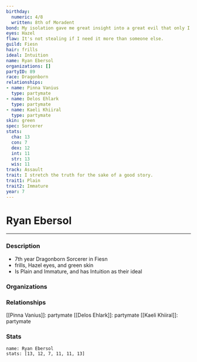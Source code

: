 ```yaml
---
birthday:
  numeric: 4/8
  written: 8th of Moradent
bond: My isolation gave me great insight into a great evil that only I can destroy.
eyes: Hazel
flaw: It's not stealing if I need it more than someone else.
guild: Fiesn
hair: frills
ideal: Intuition
name: Ryan Ebersol
organizations: []
partyID: 89
race: Dragonborn
relationships:
- name: Pinna Vanius
  type: partymate
- name: Delos Ehlark
  type: partymate
- name: Kaeli Khiiral
  type: partymate
skin: green
spec: Sorcerer
stats:
  cha: 13
  con: 7
  dex: 12
  int: 11
  str: 13
  wis: 11
track: Assault
trait: I stretch the truth for the sake of a good story.
trait1: Plain
trait2: Immature
year: 7
---
```

# Ryan Ebersol
---
### Description
- 7th year Dragonborn Sorcerer in Fiesn
- frills, Hazel eyes, and green skin
- Is Plain and Immature, and has Intuition as their ideal

### Organizations
### Relationships
[[Pinna Vanius]]: partymate
[[Delos Ehlark]]: partymate
[[Kaeli Khiiral]]: partymate
### Stats
```statblock
name: Ryan Ebersol
stats: [13, 12, 7, 11, 11, 13]
```